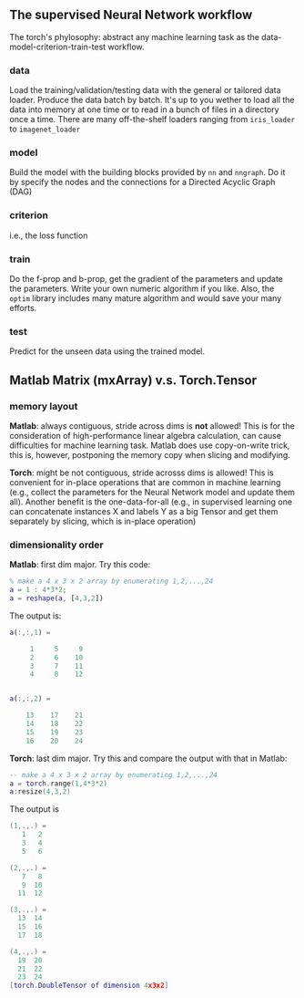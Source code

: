 ## The supervised Neural Network workflow
The torch's phylosophy: abstract any machine learning task as the data-model-criterion-train-test workflow.

### data
Load the training/validation/testing data with the general or tailored data loader. 
Produce the data batch by batch.
It's up to you wether to load all the data into memory at one time or to read in a bunch of files in a directory once a time.
There are many off-the-shelf loaders ranging from `iris_loader` to `imagenet_loader`

### model
Build the model with the building blocks provided by `nn` and `nngraph`. 
Do it by specify the nodes and the connections for a Directed Acyclic Graph (DAG)

### criterion
i.e., the loss function

### train
Do the f-prop and b-prop, get the gradient of the parameters and update the parameters.
Write your own numeric algorithm if you like. Also, the `optim` library includes many mature algorithm and would save your many efforts.

### test
Predict for the unseen data using the trained model.

## Matlab Matrix (mxArray) v.s. Torch.Tensor

### memory layout
**Matlab**: always contiguous, stride across dims is **not** allowed! This is for the consideration of high-performance linear algebra calculation, can cause difficulties for machine learning task. Matlab does use copy-on-write trick, this is, however, postponing the memory copy when slicing and modifying.

**Torch**: might be not contiguous, stride acrosss dims is allowed! This is convenient for in-place operations that are common in machine learning (e.g., collect the parameters for the Neural Network model and update them all). Another benefit is the one-data-for-all (e.g., in supervised learning one can concatenate instances X and labels Y as a big Tensor and get them separately by slicing, which is in-place operation)

### dimensionality order
**Matlab**: first dim major. Try this code:
``` Matlab
% make a 4 x 3 x 2 array by enumerating 1,2,...,24
a = 1 : 4*3*2;
a = reshape(a, [4,3,2])
```
The output is:
``` Matlab
a(:,:,1) =

     1     5     9
     2     6    10
     3     7    11
     4     8    12


a(:,:,2) =

    13    17    21
    14    18    22
    15    19    23
    16    20    24

```

**Torch**: last dim major. Try this and compare the output with that in Matlab:
``` Lua
-- make a 4 x 3 x 2 array by enumerating 1,2,...,24
a = torch.range(1,4*3*2)
a:resize(4,3,2)
```
The output is
```Lua
(1,.,.) =
   1   2
   3   4
   5   6

(2,.,.) =
   7   8
   9  10
  11  12

(3,.,.) =
  13  14
  15  16
  17  18

(4,.,.) =
  19  20
  21  22
  23  24
[torch.DoubleTensor of dimension 4x3x2]

```
